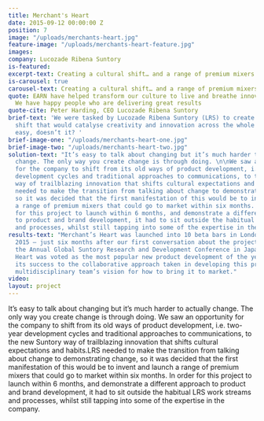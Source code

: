 ```yaml
---
title: Merchant's Heart
date: 2015-09-12 00:00:00 Z
position: 7
image: "/uploads/merchants-heart.jpg"
feature-image: "/uploads/merchants-heart-feature.jpg"
images: 
company: Lucozade Ribena Suntory
is-featured: 
excerpt-text: Creating a cultural shift… and a range of premium mixers
is-carousel: true
carousel-text: Creating a cultural shift… and a range of premium mixers
quote: EARN have helped transform our culture to live and breathe innovative thinking.
  We have happy people who are delivering great results
quote-cite: Peter Harding, CEO Lucozade Ribena Suntory
brief-text: 'We were tasked by Lucozade Ribena Suntory (LRS) to create a cultural
  shift that would catalyse creativity and innovation across the whole company.  Sounds
  easy, doesn’t it? '
brief-image-one: "/uploads/merchants-heart-one.jpg"
brief-image-two: "/uploads/merchants-heart-two.jpg"
solution-text: "It’s easy to talk about changing but it’s much harder to actually
  change. The only way you create change is through doing. \n\nWe saw an opportunity
  for the company to shift from its old ways of product development, i.e. two-year
  development cycles and traditional approaches to communications, to the new Suntory
  way of trailblazing innovation that shifts cultural expectations and habits.\n\nLRS
  needed to make the transition from talking about change to demonstrating change,
  so it was decided that the first manifestation of this would be to invent and launch
  a range of premium mixers that could go to market within six months. \n\nIn order
  for this project to launch within 6 months, and demonstrate a different approach
  to product and brand development, it had to sit outside the habitual LRS work streams
  and processes, whilst still tapping into some of the expertise in the company. "
results-text: "Merchant’s Heart was launched into 10 beta bars in London during December
  2015 – just six months after our first conversation about the project. \n\nDuring
  the Annual Global Suntory Research and Development Conference in Japan, Merchant’s
  Heart was voted as the most popular new product development of the year.  We credit
  its success to the collaborative approach taken in developing this product and the
  multidisciplinary team’s vision for how to bring it to market."
video: 
layout: project
---
```


It’s easy to talk about changing but it’s much harder to actually change. The only way you create change is through doing. We saw an opportunity for the company to shift from its old ways of product development, i.e. two-year development cycles and traditional approaches to communications, to the new Suntory way of trailblazing innovation that shifts cultural expectations and habits.LRS needed to make the transition from talking about change to demonstrating change, so it was decided that the first manifestation of this would be to invent and launch a range of premium mixers that could go to market within six months. In order for this project to launch within 6 months, and demonstrate a different approach to product and brand development, it had to sit outside the habitual LRS work streams and processes, whilst still tapping into some of the expertise in the company.